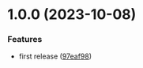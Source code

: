 # 1.0.0 (2023-10-08)


### Features

* first release ([97eaf98](https://github.com/thibaultserti/secret-rotator/commit/97eaf985e5184327a9f3e7a2260fe554e38d9a92))

